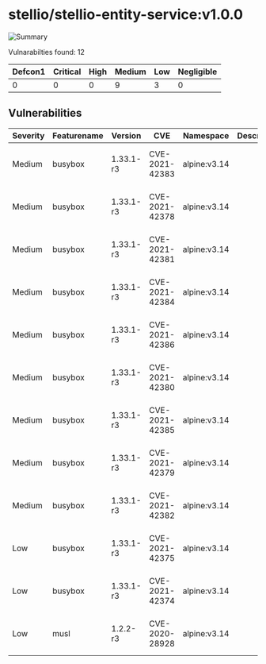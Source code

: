 # stellio/stellio-entity-service:v1.0.0

![Summary](https://img.shields.io/badge/Severity-Medium-yellow) 

Vulnarabilties found: 12

| Defcon1 | Critical | High | Medium | Low | Negligible|
|---------|----------|------|--------|-----|-----------|
| 0|0|0|9|3|0|

## Vulnerabilities

| Severity | Featurename | Version | CVE | Namespace | Description | Link | Fixed by |
|----------|-------------|---------|-----|-----------|-------------|------|----------|
|Medium|busybox|1.33.1-r3|CVE-2021-42383|alpine:v3.14||https://cve.mitre.org/cgi-bin/cvename.cgi?name=CVE-2021-42383|1.33.1-r6|
|Medium|busybox|1.33.1-r3|CVE-2021-42378|alpine:v3.14||https://cve.mitre.org/cgi-bin/cvename.cgi?name=CVE-2021-42378|1.33.1-r6|
|Medium|busybox|1.33.1-r3|CVE-2021-42381|alpine:v3.14||https://cve.mitre.org/cgi-bin/cvename.cgi?name=CVE-2021-42381|1.33.1-r6|
|Medium|busybox|1.33.1-r3|CVE-2021-42384|alpine:v3.14||https://cve.mitre.org/cgi-bin/cvename.cgi?name=CVE-2021-42384|1.33.1-r6|
|Medium|busybox|1.33.1-r3|CVE-2021-42386|alpine:v3.14||https://cve.mitre.org/cgi-bin/cvename.cgi?name=CVE-2021-42386|1.33.1-r6|
|Medium|busybox|1.33.1-r3|CVE-2021-42380|alpine:v3.14||https://cve.mitre.org/cgi-bin/cvename.cgi?name=CVE-2021-42380|1.33.1-r6|
|Medium|busybox|1.33.1-r3|CVE-2021-42385|alpine:v3.14||https://cve.mitre.org/cgi-bin/cvename.cgi?name=CVE-2021-42385|1.33.1-r6|
|Medium|busybox|1.33.1-r3|CVE-2021-42379|alpine:v3.14||https://cve.mitre.org/cgi-bin/cvename.cgi?name=CVE-2021-42379|1.33.1-r6|
|Medium|busybox|1.33.1-r3|CVE-2021-42382|alpine:v3.14||https://cve.mitre.org/cgi-bin/cvename.cgi?name=CVE-2021-42382|1.33.1-r6|
|Low|busybox|1.33.1-r3|CVE-2021-42375|alpine:v3.14||https://cve.mitre.org/cgi-bin/cvename.cgi?name=CVE-2021-42375|1.33.1-r5|
|Low|busybox|1.33.1-r3|CVE-2021-42374|alpine:v3.14||https://cve.mitre.org/cgi-bin/cvename.cgi?name=CVE-2021-42374|1.33.1-r4|
|Low|musl|1.2.2-r3|CVE-2020-28928|alpine:v3.14||https://cve.mitre.org/cgi-bin/cvename.cgi?name=CVE-2020-28928|1.2.2_pre2-r0|
